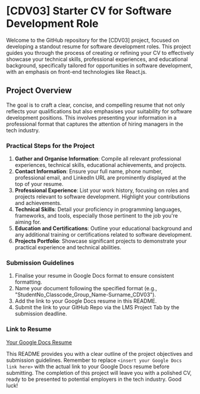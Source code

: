 # [CDV03] Starter CV for Software Development Role

Welcome to the GitHub repository for the [CDV03] project, focused on developing a standout resume for software development roles. This project guides you through the process of creating or refining your CV to effectively showcase your technical skills, professional experiences, and educational background, specifically tailored for opportunities in software development, with an emphasis on front-end technologies like React.js.

## Project Overview

The goal is to craft a clear, concise, and compelling resume that not only reflects your qualifications but also emphasises your suitability for software development positions. This involves presenting your information in a professional format that captures the attention of hiring managers in the tech industry.

### Practical Steps for the Project

1. **Gather and Organise Information**: Compile all relevant professional experiences, technical skills, educational achievements, and projects.
2. **Contact Information**: Ensure your full name, phone number, professional email, and LinkedIn URL are prominently displayed at the top of your resume.
3. **Professional Experience**: List your work history, focusing on roles and projects relevant to software development. Highlight your contributions and achievements.
4. **Technical Skills**: Detail your proficiency in programming languages, frameworks, and tools, especially those pertinent to the job you're aiming for.
5. **Education and Certifications**: Outline your educational background and any additional training or certifications related to software development.
6. **Projects Portfolio**: Showcase significant projects to demonstrate your practical experience and technical abilities.

### Submission Guidelines
1. Finalise your resume in Google Docs format to ensure consistent formatting.
2. Name your document following the specified format (e.g., "StudentNo_Classcode_Group_Name-Surname_CDV03").
3. Add the link to your Google Docs resume in this README.
4. Submit the link to your GitHub Repo via the LMS Project Tab by the submission deadline.

### Link to Resume
[Your Google Docs Resume](<https://docs.google.com/document/d/1w4e3He70PCWSSpCkZTddbKcy8gKfAdKMcJe0ZrFARcw/edit?usp=sharing>)

This README provides you with a clear outline of the project objectives and submission guidelines. Remember to replace `<insert your Google Docs link here>` with the actual link to your Google Docs resume before submitting. The completion of this project will leave you with a polished CV, ready to be presented to potential employers in the tech industry. Good luck!
